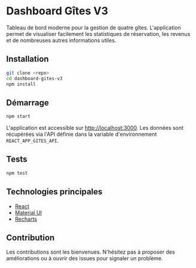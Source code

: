 # Dashboard Gîtes V3

Tableau de bord moderne pour la gestion de quatre gîtes. L'application permet de visualiser facilement les statistiques de réservation, les revenus et de nombreuses autres informations utiles.

## Installation

```bash
git clone <repo>
cd dashboard-gites-v3
npm install
```

## Démarrage

```bash
npm start
```

L'application est accessible sur <http://localhost:3000>. Les données sont récupérées via l'API définie dans la variable d'environnement `REACT_APP_GITES_API`.

## Tests

```bash
npm test
```

## Technologies principales

- [React](https://reactjs.org/)
- [Material UI](https://mui.com/)
- [Recharts](https://recharts.org/)

## Contribution

Les contributions sont les bienvenues. N'hésitez pas à proposer des améliorations ou à ouvrir des issues pour signaler un problème.
